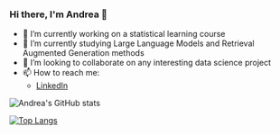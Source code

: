### Hi there, I'm Andrea 👋

<!--
**skateddu/skateddu** is a ✨ _special_ ✨ repository because its `README.md` (this file) appears on your GitHub profile.
-->

- 🔭 I’m currently working on a statistical learning course
- 🌱 I’m currently studying Large Language Models and Retrieval Augmented Generation methods
- 👯 I’m looking to collaborate on any interesting data science project
- 📫 How to reach me:
    - [LinkedIn](https://www.linkedin.com/in/andrea-cadeddu)

![Andrea's GitHub stats](https://github-readme-stats.vercel.app/api?username=skateddu)

[![Top Langs](https://github-readme-stats.vercel.app/api/top-langs/?username=skateddu)](https://github.com/skateddu/github-readme-stats)
